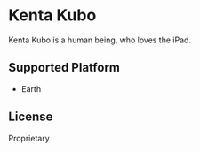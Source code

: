 # Kenta Kubo

Kenta Kubo is a human being, who loves the iPad.

## Supported Platform

- Earth

## License

Proprietary

